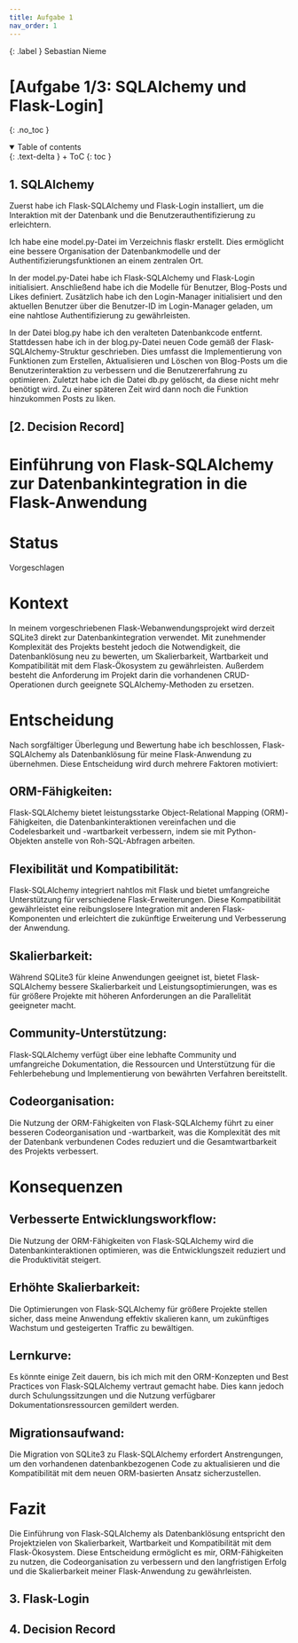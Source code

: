 ```yaml
---
title: Aufgabe 1
nav_order: 1
---
```


{: .label }
Sebastian Nieme

# [Aufgabe 1/3: SQLAlchemy und Flask-Login]
{: .no_toc }

<details open markdown="block">
{: .text-delta }
<summary>Table of contents</summary>
+ ToC
{: toc }
</details>

## 1. SQLAlchemy
Zuerst habe ich Flask-SQLAlchemy und Flask-Login installiert, um die Interaktion mit der Datenbank und die Benutzerauthentifizierung zu erleichtern.

 Ich habe eine model.py-Datei im Verzeichnis flaskr erstellt. Dies ermöglicht eine bessere Organisation der Datenbankmodelle und der Authentifizierungsfunktionen an einem zentralen Ort.

In der model.py-Datei habe ich Flask-SQLAlchemy und Flask-Login initialisiert. Anschließend habe ich die Modelle für Benutzer, Blog-Posts und Likes definiert. Zusätzlich habe ich den Login-Manager initialisiert und den aktuellen Benutzer über die Benutzer-ID im Login-Manager geladen, um eine nahtlose Authentifizierung zu gewährleisten.

In der Datei blog.py habe ich den veralteten Datenbankcode entfernt. Stattdessen habe ich in der blog.py-Datei neuen Code gemäß der Flask-SQLAlchemy-Struktur geschrieben. Dies umfasst die Implementierung von Funktionen zum Erstellen, Aktualisieren und Löschen von Blog-Posts um die Benutzerinteraktion zu verbessern und die Benutzererfahrung zu optimieren. Zuletzt habe ich die Datei db.py gelöscht, da diese nicht mehr benötigt wird. Zu einer späteren Zeit wird dann noch die Funktion hinzukommen Posts zu liken.

## [2. Decision Record]
# Einführung von Flask-SQLAlchemy zur Datenbankintegration in die Flask-Anwendung

# Status
Vorgeschlagen

# Kontext
In meinem vorgeschriebenen Flask-Webanwendungsprojekt wird derzeit SQLite3 direkt zur Datenbankintegration verwendet. Mit zunehmender Komplexität des Projekts besteht jedoch die Notwendigkeit, die Datenbanklösung neu zu bewerten, um Skalierbarkeit, Wartbarkeit und Kompatibilität mit dem Flask-Ökosystem zu gewährleisten. Außerdem besteht die Anforderung im Projekt darin die vorhandenen CRUD-Operationen durch geeignete SQLAlchemy-Methoden zu ersetzen.

# Entscheidung
Nach sorgfältiger Überlegung und Bewertung habe ich beschlossen, Flask-SQLAlchemy als Datenbanklösung für meine Flask-Anwendung zu übernehmen. Diese Entscheidung wird durch mehrere Faktoren motiviert:

## ORM-Fähigkeiten: 
Flask-SQLAlchemy bietet leistungsstarke Object-Relational Mapping (ORM)-Fähigkeiten, die Datenbankinteraktionen vereinfachen und die Codelesbarkeit und -wartbarkeit verbessern, indem sie mit Python-Objekten anstelle von Roh-SQL-Abfragen arbeiten.
## Flexibilität und Kompatibilität: 
Flask-SQLAlchemy integriert nahtlos mit Flask und bietet umfangreiche Unterstützung für verschiedene Flask-Erweiterungen. Diese Kompatibilität gewährleistet eine reibungslosere Integration mit anderen Flask-Komponenten und erleichtert die zukünftige Erweiterung und Verbesserung der Anwendung.
## Skalierbarkeit: 
Während SQLite3 für kleine Anwendungen geeignet ist, bietet Flask-SQLAlchemy bessere Skalierbarkeit und Leistungsoptimierungen, was es für größere Projekte mit höheren Anforderungen an die Parallelität geeigneter macht.
## Community-Unterstützung: 
Flask-SQLAlchemy verfügt über eine lebhafte Community und umfangreiche Dokumentation, die Ressourcen und Unterstützung für die Fehlerbehebung und Implementierung von bewährten Verfahren bereitstellt.
## Codeorganisation:
Die Nutzung der ORM-Fähigkeiten von Flask-SQLAlchemy führt zu einer besseren Codeorganisation und -wartbarkeit, was die Komplexität des mit der Datenbank verbundenen Codes reduziert und die Gesamtwartbarkeit des Projekts verbessert.

# Konsequenzen

## Verbesserte Entwicklungsworkflow: 
Die Nutzung der ORM-Fähigkeiten von Flask-SQLAlchemy wird die Datenbankinteraktionen optimieren, was die Entwicklungszeit reduziert und die Produktivität steigert.
## Erhöhte Skalierbarkeit: 
Die Optimierungen von Flask-SQLAlchemy für größere Projekte stellen sicher, dass meine Anwendung effektiv skalieren kann, um zukünftiges Wachstum und gesteigerten Traffic zu bewältigen.
## Lernkurve: 
Es könnte einige Zeit dauern, bis ich mich mit den ORM-Konzepten und Best Practices von Flask-SQLAlchemy vertraut gemacht habe. Dies kann jedoch durch Schulungssitzungen und die Nutzung verfügbarer Dokumentationsressourcen gemildert werden.
## Migrationsaufwand: 
Die Migration von SQLite3 zu Flask-SQLAlchemy erfordert Anstrengungen, um den vorhandenen datenbankbezogenen Code zu aktualisieren und die Kompatibilität mit dem neuen ORM-basierten Ansatz sicherzustellen.

# Fazit
Die Einführung von Flask-SQLAlchemy als Datenbanklösung entspricht den Projektzielen von Skalierbarkeit, Wartbarkeit und Kompatibilität mit dem Flask-Ökosystem. Diese Entscheidung ermöglicht es mir, ORM-Fähigkeiten zu nutzen, die Codeorganisation zu verbessern und den langfristigen Erfolg und die Skalierbarkeit meiner Flask-Anwendung zu gewährleisten.



## 3. Flask-Login

## 4. Decision Record
